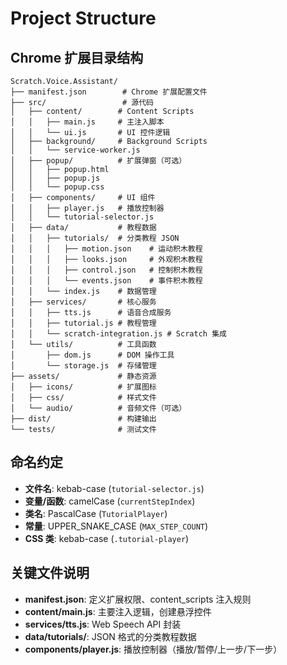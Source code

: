 # Project Structure

## Chrome 扩展目录结构
```
Scratch.Voice.Assistant/
├── manifest.json        # Chrome 扩展配置文件
├── src/                 # 源代码
│   ├── content/        # Content Scripts
│   │   ├── main.js     # 主注入脚本
│   │   └── ui.js       # UI 控件逻辑
│   ├── background/     # Background Scripts
│   │   └── service-worker.js
│   ├── popup/          # 扩展弹窗（可选）
│   │   ├── popup.html
│   │   ├── popup.js
│   │   └── popup.css
│   ├── components/     # UI 组件
│   │   ├── player.js   # 播放控制器
│   │   └── tutorial-selector.js
│   ├── data/           # 教程数据
│   │   ├── tutorials/  # 分类教程 JSON
│   │   │   ├── motion.json    # 运动积木教程
│   │   │   ├── looks.json     # 外观积木教程
│   │   │   ├── control.json   # 控制积木教程
│   │   │   └── events.json    # 事件积木教程
│   │   └── index.js    # 数据管理
│   ├── services/       # 核心服务
│   │   ├── tts.js      # 语音合成服务
│   │   ├── tutorial.js # 教程管理
│   │   └── scratch-integration.js # Scratch 集成
│   └── utils/          # 工具函数
│       ├── dom.js      # DOM 操作工具
│       └── storage.js  # 存储管理
├── assets/             # 静态资源
│   ├── icons/          # 扩展图标
│   ├── css/            # 样式文件
│   └── audio/          # 音频文件（可选）
├── dist/               # 构建输出
└── tests/              # 测试文件
```

## 命名约定
- **文件名**: kebab-case (`tutorial-selector.js`)
- **变量/函数**: camelCase (`currentStepIndex`)
- **类名**: PascalCase (`TutorialPlayer`)
- **常量**: UPPER_SNAKE_CASE (`MAX_STEP_COUNT`)
- **CSS 类**: kebab-case (`.tutorial-player`)

## 关键文件说明
- **manifest.json**: 定义扩展权限、content_scripts 注入规则
- **content/main.js**: 主要注入逻辑，创建悬浮控件
- **services/tts.js**: Web Speech API 封装
- **data/tutorials/**: JSON 格式的分类教程数据
- **components/player.js**: 播放控制器（播放/暂停/上一步/下一步）